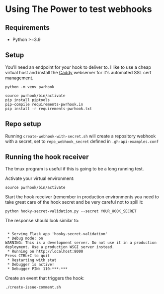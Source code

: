 # Using The Power to test webhooks

## Requirements

- Python >=3.9

## Setup

You'll need an endpoint for your hook to deliver to. I like to use a cheap virtual host and install the [Caddy](https://caddyserver.com/docs/) webserver for it's automated SSL cert management.


```shell
python -m venv pwrhook
```

```shell
source pwrhook/bin/activate
pip install piptools
pip-compile requirements-pwrhook.in
pip install -r requirements-pwrhook.txt
```

## Repo setup
Running `create-webhook-with-secret.sh` will create a repository webhook with a secret, set to `repo_webhook_secret` defined in `.gh-api-examples.conf`

## Running the hook receiver
The tmux program is useful if this is going to be a long running test.

Activate your virtual environment:

```shell
source pwrhook/bin/activate
```

Start the hook receiver (remember in production environments you need to take great care of the hook secret and be very careful not to spill it:

```shell
python hooky-secret-validation.py --secret YOUR_HOOK_SECRET
```

The response should look similar to:

```shell

 * Serving Flask app 'hooky-secret-validation'
 * Debug mode: on
WARNING: This is a development server. Do not use it in a production deployment. Use a production WSGI server instead.
 * Running on http://localhost:8000
Press CTRL+C to quit
 * Restarting with stat
 * Debugger is active!
 * Debugger PIN: 110-***-***

```

Create an event that triggers the hook:

```
./create-issue-comment.sh
```



